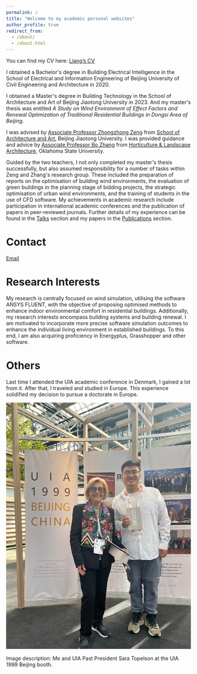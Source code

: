```yaml
---
permalink: /
title: "Welcome to my academic personal websites"
author_profile: true
redirect_from: 
  - /about/
  - /about.html
---
```



You can find my CV here: [Liang’s CV](https://xiaoxlye.github.io/zichen.github.io/files/ZICHENLIANG-CV.pdf)

I obtained a Bachelor's degree in Building Electrical Intelligence in the School of Electrical and Information Engineering of Beijing University of Civil Engineering and Architecture in 2020. 

I obtained a Master's degree in Building Technology in the School of Architecture and Art of Beijing Jiaotong University in 2023. And my master's thesis was entitled *A Study on Wind Environment of Effect Factors and Renewal Optimization of Traditional Residential Buildings in Dongsi Area of Beijing.*

I was advised by [Associate Professor Zhongzhong Zeng](https://saad.bjtu.edu.cn/szll/jzx/181136.htm) from [School of Architecture and Art](https://saad.bjtu.edu.cn/index.htm), Beijing Jiaotong University. I was provided guidance and advice by [Associate Professor Bo Zhang](https://experts.okstate.edu/b.zhang) from [Horticulture & Landscape Architecture]( https://agriculture.okstate.edu/departments-programs/hla/), Oklahoma State University. 

Guided by the two teachers, I not only completed my master's thesis successfully, but also assumed responsibility for a number of tasks within Zeng and Zhang's research group. These included the preparation of reports on the optimisation of building wind environments, the evaluation of green buildings in the planning stage of bidding projects, the strategic optimisation of urban wind environments, and the training of students in the use of CFD software. My achievements in academic research include participation in international academic conferences and the publication of papers in peer-reviewed journals.
Further details of my experience can be found in the [Talks](/zichen.github.io/talks/) section and my papers in the [Publications](/zichen.github.io/publications/) section.

# **Contact**
[Email](liangzichen.arch@gmail.com)

# **Research Interests**
My research is centrally focused on wind simulation, utilising the software ANSYS FLUENT, with the objective of proposing optimised methods to enhance indoor environmental comfort in residential buildings. Additionally, my research interests encompass building systems and building renewal. I am motivated to incorporate more precise software simulation outcomes to enhance the individual living environment in established buildings. To this end, I am also acquiring proficiency in Energyplus, Grasshopper and other software.

# **Others**
Last time I attended the UIA academic conference in Denmark, I gained a lot from it. After that, I traveled and studied in Europe. This experience solidified my decision to pursue a doctorate in Europe.

![about me 5](https://raw.githubusercontent.com/XiaoxLye/zichen.github.io/refs/heads/master/images/about%20me%205.jpg)

Image description: Me and UIA Past President Sara Topelson at the UIA 1999 Beijing booth.

